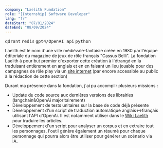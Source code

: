 ```yaml
---
company: "Laelith Fundation"
role: "[Internship] Software Developer"
lang: "fr"
dateStart: "07/01/2024"
dateEnd: "08/09/2024"
---
```


<kbd>qdrant</kbd> <kbd>redis</kbd> <kbd>gpt4/OpenAI api</kbd> <kbd>python</kbd>

Laelith est le nom d'une ville médiévale-fantaisie créée en 1980 par l'équipe éditoriale du magazine de jeux de rôle français "Cassus Belli".
La fondation Laelith à pour but premier d'exporter cette création à l'étrangé en la traduisant entièrement en anglais et en en faisant un lieu jouable pour des campagnes de rôle play via un [site internet](https://www.laelith.com/) (par encore accessible au public à la rédaction de cette section)

Durant ma présence dans la fondation, j'ai pu accomplir plusieurs missions :
- Update du code source aux dernières versions des librairies (langchain&OpenAi majoritairement)
- Développement de tests unitaires sur la base de code déjà présente
- Développement d'un script de traduction automatique anglais<->français utilisant l'API d'OpenAi. Il est notamment utiliser dans le [Wiki Laelith](https://wiki.laelith.com/en/start) pour traduire les articles. 
- Développement d'un script pour analyser un corpus et en extraire tout les personnages, l'outil génère également un résumé pour chaque personnage qui pourra alors être utiliser pour générer un scénario via IA. 
